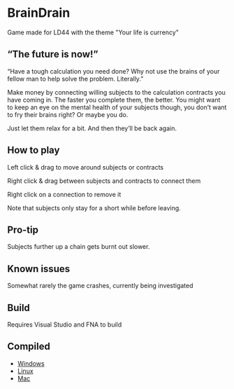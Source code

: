 # BrainDrain
Game made for LD44 with the theme "Your life is currency"

## “The future is now!”

“Have a tough calculation you need done? Why not use the brains of your fellow man to help solve the problem. Literally.”

Make money by connecting willing subjects to the calculation contracts you have coming in. The faster you complete them, the better. You might want to keep an eye on the mental health of your subjects though, you don’t want to fry their brains right? Or maybe you do.

Just let them relax for a bit. And then they’ll be back again.

## How to play

Left click & drag to move around subjects or contracts

Right click & drag between subjects and contracts to connect them

Right click on a connection to remove it

Note that subjects only stay for a short while before leaving.

## Pro-tip

Subjects further up a chain gets burnt out slower.

## Known issues

Somewhat rarely the game crashes, currently being investigated

## Build
Requires Visual Studio and FNA to build

## Compiled
- [Windows](https://1drv.ms/u/s!Alo1Yy_r6THO-3YTfzfPA7W9eCbb)
- [Linux](https://1drv.ms/u/s!Alo1Yy_r6THO_FSF0VqouSbkeMPq)
- [Mac](https://1drv.ms/u/s!Alo1Yy_r6THO_FOb9wrRVLGzOkwu)

